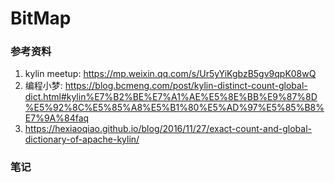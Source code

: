 # BitMap
### 参考资料
1. kylin meetup: https://mp.weixin.qq.com/s/Ur5yYiKgbzB5gv9qpK08wQ
2. 编程小梦: https://blog.bcmeng.com/post/kylin-distinct-count-global-dict.html#kylin%E7%B2%BE%E7%A1%AE%E5%8E%BB%E9%87%8D%E5%92%8C%E5%85%A8%E5%B1%80%E5%AD%97%E5%85%B8%E7%9A%84faq
3. https://hexiaoqiao.github.io/blog/2016/11/27/exact-count-and-global-dictionary-of-apache-kylin/
### 笔记
